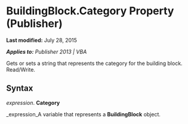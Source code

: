 
# BuildingBlock.Category Property (Publisher)

 **Last modified:** July 28, 2015

 _**Applies to:** Publisher 2013 | VBA_

Gets or sets a string that represents the category for the building block. Read/Write.


## Syntax

 _expression_. **Category**

 _expression_A variable that represents a  **BuildingBlock** object.


